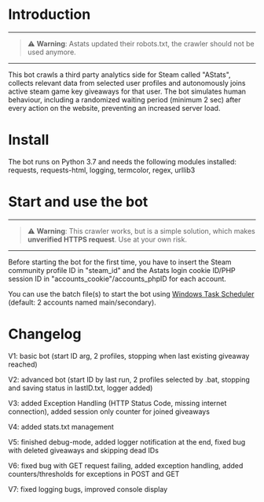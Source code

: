 # Introduction
--- 
> ⚠️ **Warning**: Astats updated their robots.txt, the crawler should not be used anymore.
---

This bot crawls a third party analytics side for Steam called "AStats", collects relevant data from selected user profiles and autonomously joins active steam game key giveaways for that user. The bot simulates human behaviour, including a randomized waiting period (minimum 2 sec) after every action on the website, preventing an increased server load. 

# Install
The bot runs on Python 3.7 and needs the following modules installed: requests, requests-html, logging, termcolor, regex, urllib3

# Start and use the bot
--- 
> ⚠️ **Warning**: This crawler works, but is a simple solution, which makes **unverified HTTPS request**. Use at your own risk.
---

Before starting the bot for the first time, you have to insert the Steam community profile ID in "steam_id" and the Astats login cookie ID/PHP session ID in "accounts_cookie"/accounts_phpID for each account.

You can use the batch file(s) to start the bot using [Windows Task Scheduler](https://en.wikipedia.org/wiki/Windows_Task_Scheduler) (default: 2 accounts named main/secondary).

# Changelog
V1: basic bot (start ID arg, 2 profiles, stopping when last existing giveaway reached)

V2: advanced bot (start ID by last run, 2 profiles selected by .bat, stopping and saving status in lastID.txt, logger added)

V3: added Exception Handling (HTTP Status Code, missing internet connection), added session only counter for joined giveaways

V4: added stats.txt management

V5: finished debug-mode, added logger notification at the end, fixed bug with deleted giveaways and skipping dead IDs

V6: fixed bug with GET request failing, added exception handling, added counters/thresholds for exceptions in POST and GET

V7: fixed logging bugs, improved console display
